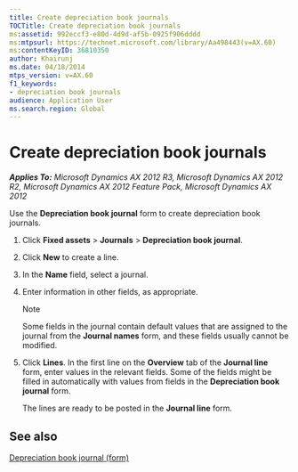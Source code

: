 ```yaml
---
title: Create depreciation book journals
TOCTitle: Create depreciation book journals
ms:assetid: 992eccf3-e80d-4d9d-af5b-0925f906dddd
ms:mtpsurl: https://technet.microsoft.com/library/Aa498443(v=AX.60)
ms:contentKeyID: 36810350
author: Khairunj
ms.date: 04/18/2014
mtps_version: v=AX.60
f1_keywords:
- depreciation book journals
audience: Application User
ms.search.region: Global
---
```


# Create depreciation book journals 


_**Applies To:** Microsoft Dynamics AX 2012 R3, Microsoft Dynamics AX 2012 R2, Microsoft Dynamics AX 2012 Feature Pack, Microsoft Dynamics AX 2012_

Use the **Depreciation book journal** form to create depreciation book journals.

1.  Click **Fixed assets** \> **Journals** \> **Depreciation book journal**.

2.  Click **New** to create a line.

3.  In the **Name** field, select a journal.

4.  Enter information in other fields, as appropriate.
    

    > [!NOTE]
    > <P>Some fields in the journal contain default values that are assigned to the journal from the <STRONG>Journal names</STRONG> form, and these fields usually cannot be modified.</P>



5.  Click **Lines**. In the first line on the **Overview** tab of the **Journal line** form, enter values in the relevant fields. Some of the fields might be filled in automatically with values from fields in the **Depreciation book journal** form.
    
    The lines are ready to be posted in the **Journal line** form.

## See also

[Depreciation book journal (form)](https://technet.microsoft.com/library/aa634765\(v=ax.60\))

  


